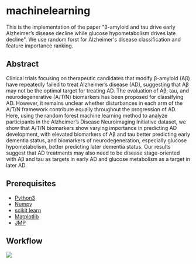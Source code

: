 # machinelearning
This is the implementation of the paper "β-amyloid and tau drive early Alzheimer’s disease decline while glucose hypometabolism drives late decline". We use random forst for Alzheimer's disease classification and feature importance ranking.
## Abstract
Clinical trials focusing on therapeutic candidates that modify β-amyloid (Aβ) have repeatedly failed to treat Alzheimer’s disease (AD), suggesting that Aβ may not be the optimal target for treating AD. The evaluation of Aβ, tau, and neurodegenerative (A/T/N) biomarkers has been proposed for classifying AD. However, it remains unclear whether disturbances in each arm of the A/T/N framework contribute equally throughout the progression of AD. Here, using the random forest machine learning method to analyze participants in the Alzheimer’s Disease Neuroimaging Initiative dataset, we show that A/T/N biomarkers show varying importance in predicting AD development, with elevated biomarkers of Aβ and tau better predicting early dementia status, and biomarkers of neurodegeneration, especially glucose hypometabolism, better predicting later dementia status. Our results suggest that AD treatments may also need to be disease stage-oriented with Aβ and tau as targets in early AD and glucose metabolism as a target in later AD.
## Prerequisites
- [Python3](https://www.python.org/)
- [Numpy](https://numpy.org/)
- [scikit learn](https://scikit-learn.org)
- [Matplotlib](https://matplotlib.org/)
- [JMP](https://www.jmp.com)
## Workflow
![](https://github.com/linbrainlab/machinelearning/blob/master/imgs/workflow.png)
